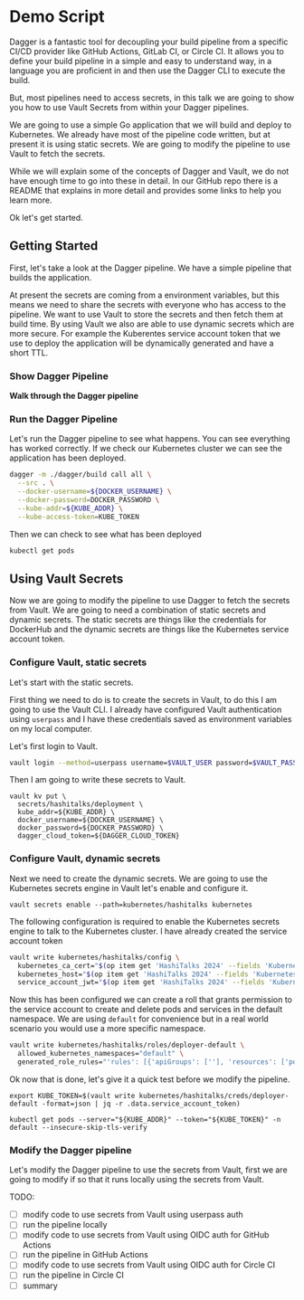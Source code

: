 # Demo Script

Dagger is a fantastic tool for decoupling your build pipeline from a specific CI/CD provider
like GitHub Actions, GitLab CI, or Circle CI. It allows you to define your build pipeline in a
simple and easy to understand way, in a language you are proficient in and then use the Dagger 
CLI to execute the build.

But, most pipelines need to access secrets, in this talk we are going to show you how to use
Vault Secrets from within your Dagger pipelines.

We are going to use a simple Go application that we will build and deploy to Kubernetes. We already
have most of the pipeline code written, but at present it is using static secrets. We are going to
modify the pipeline to use Vault to fetch the secrets.

While we will explain some of the concepts of Dagger and Vault, we do not have enough time to go into
these in detail. In our GitHub repo there is a README that explains in more detail and provides
some links to help you learn more.

Ok let's get started.

## Getting Started

First, let's take a look at the Dagger pipeline. We have a simple pipeline that builds the application.

At present the secrets are coming from a environment variables, but this means we need to
share the secrets with everyone who has access to the pipeline. We want to use Vault to store
the secrets and then fetch them at build time. By using Vault we also are able to use dynamic secrets
which are more secure. For example the Kuberentes service account token that we use to deploy the
application will be dynamically generated and have a short TTL.

### Show Dagger Pipeline

**Walk through the Dagger pipeline**

### Run the Dagger Pipeline

Let's run the Dagger pipeline to see what happens. You can see everything has worked correctly.
If we check our Kubernetes cluster we can see the application has been deployed.

```bash
dagger -m ./dagger/build call all \
  --src . \
  --docker-username=${DOCKER_USERNAME} \
  --docker-password=DOCKER_PASSWORD \
  --kube-addr=${KUBE_ADDR} \
  --kube-access-token=KUBE_TOKEN
```

Then we can check to see what has been deployed

```bash
kubectl get pods
```

## Using Vault Secrets

Now we are going to modify the pipeline to use Dagger to fetch the secrets from Vault. We are going
to need a combination of static secrets and dynamic secrets. The static secrets are things like the
credentials for DockerHub and the dynamic secrets are things like the Kubernetes service account token.

### Configure Vault, static secrets

Let's start with the static secrets.

First thing we need to do is to create the secrets in Vault, to do this I am going to use the Vault CLI.
I already have configured Vault authentication using `userpass` and I have these credentials saved as 
environment variables on my local computer.

Let's first login to Vault.

```bash
vault login --method=userpass username=$VAULT_USER password=$VAULT_PASSWORD
```

Then I am going to write these secrets to Vault.

```shell
vault kv put \
  secrets/hashitalks/deployment \
  kube_addr=${KUBE_ADDR} \
  docker_username=${DOCKER_USERNAME} \
  docker_password=${DOCKER_PASSWORD} \
  dagger_cloud_token=${DAGGER_CLOUD_TOKEN}
```

### Configure Vault, dynamic secrets

Next we need to create the dynamic secrets. We are going to use the Kubernetes secrets engine in Vault
let's enable and configure it.

```shell
vault secrets enable --path=kubernetes/hashitalks kubernetes
```

The following configuration is required to enable the Kubernetes secrets engine to talk to the Kubernetes cluster.
I have already created the service account token 

```bash
vault write kubernetes/hashitalks/config \
  kubernetes_ca_cert="$(op item get 'HashiTalks 2024' --fields 'Kubernetes.cluster_ca' | sed 's/"//g')" \
  kubernetes_host="$(op item get 'HashiTalks 2024' --fields 'Kubernetes.host')" \
  service_account_jwt="$(op item get 'HashiTalks 2024' --fields 'Kubernetes.sa_token')"
```


Now this has been configured we can create a roll that grants permission to the service account to
create and delete pods and services in the default namespace. We are using `default` for convenience
but in a real world scenario you would use a more specific namespace.

```bash
vault write kubernetes/hashitalks/roles/deployer-default \
  allowed_kubernetes_namespaces="default" \
  generated_role_rules="'rules': [{'apiGroups': [''], 'resources': ['pods','services'], 'verbs': ['get', 'list', 'create', 'update', 'patch', 'delete']},{'apiGroups': ['apps'], 'resources': ['deployments'], 'verbs': ['get', 'list', 'create', 'update', 'patch', 'delete']}]"
```

Ok now that is done, let's give it a quick test before we modify the pipeline.

```shell
export KUBE_TOKEN=$(vault write kubernetes/hashitalks/creds/deployer-default -format=json | jq -r .data.service_account_token)
```

```shell
kubectl get pods --server="${KUBE_ADDR}" --token="${KUBE_TOKEN}" -n default --insecure-skip-tls-verify
```

### Modify the Dagger pipeline

Let's modify the Dagger pipeline to use the secrets from Vault, first we are going to modify
if so that it runs locally using the secrets from Vault.

TODO: 
- [ ] modify code to use secrets from Vault using userpass auth
- [ ] run the pipeline locally
- [ ] modify code to use secrets from Vault using OIDC auth for GitHub Actions
- [ ] run the pipeline in GitHub Actions
- [ ] modify code to use secrets from Vault using OIDC auth for Circle CI
- [ ] run the pipeline in Circle CI
- [ ] summary